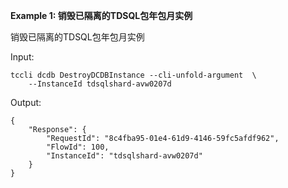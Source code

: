 **Example 1: 销毁已隔离的TDSQL包年包月实例**

销毁已隔离的TDSQL包年包月实例

Input: 

```
tccli dcdb DestroyDCDBInstance --cli-unfold-argument  \
    --InstanceId tdsqlshard-avw0207d
```

Output: 
```
{
    "Response": {
        "RequestId": "8c4fba95-01e4-61d9-4146-59fc5afdf962",
        "FlowId": 100,
        "InstanceId": "tdsqlshard-avw0207d"
    }
}
```

